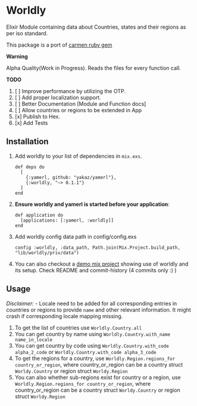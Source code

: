 # Worldly

Elixir Module containing data about Countries, states and their regions as per iso standard.

This package is a port of [carmen ruby gem](https://github.com/jim/carmen)

**Warning**

Alpha Quality(Work in Progress). Reads the files for every function call.

**TODO**

1. [ ] Improve performance by utilizing the OTP.
1. [ ] Add proper localization support.
1. [ ] Better Documentation [Module and Function docs]
1. [ ] Allow countries or regions to be extended in App
1. [x] Publish to Hex.
1. [x] Add Tests

## Installation

  1. Add worldly to your list of dependencies in `mix.exs`.

         def deps do
           [
             {:yamerl, github: "yakaz/yamerl"},
             {:worldly, "~> 0.1.1"}
           ]
         end

  2. **Ensure worldly and yamerl is started before your application**:

         def application do
           [applications: [:yamerl, :worldly]]
         end

  3. Add worldly config data path in config/config.exs

         config :worldly, :data_path, Path.join(Mix.Project.build_path, "lib/worldly/priv/data")


  4. You can also checkout a [demo mix project](https://github.com/pikender/worldly_test_app) showing use of worldly and its setup. Check README and commit-history (4 commits only :) )

## Usage

*Disclaimer:* - Locale need to be added for all corresponding entries in countries or regions to provide `name` and other relevant information. It might crash if corresponding locale mapping missing.

1. To get the list of countries use `Worldly.Country.all`
1. You can get country by name using `Worldly.Country.with_name name_in_locale`
1. You can get country by code using `Worldly.Country.with_code alpha_2_code` or `Worldly.Country.with_code alpha_3_code`
1. To get the regions for a country, use `Worldly.Region.regions_for country_or_region`, where country_or_region can be a country struct `Worldy.Country` or region struct `Worldy.Region`
1. You can also whether sub-regions exist for country or a region, use `Worldly.Region.regions_for country_or_region`, where country_or_region can be a country struct `Worldy.Country` or region struct `Worldy.Region`
